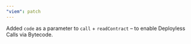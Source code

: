 ```yaml
---
"viem": patch
---
```


Added `code` as a parameter to `call` + `readContract` – to enable Deployless Calls via Bytecode.
